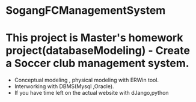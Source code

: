 # SogangFCManagementSystem
# This project is Master's homework project(databaseModeling) - Create a Soccer club management system.
- Conceptual modeling , physical modeling with ERWin tool.
- Interworking with DBMS(Mysql ,Oracle). 
- If you have time left on the actual website with dJango,python

